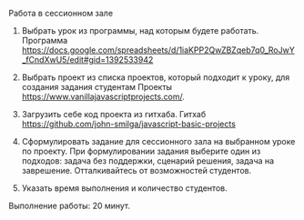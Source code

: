 Работа в сессионном зале

1. Выбрать урок из программы, над которым будете работать. 
Программа https://docs.google.com/spreadsheets/d/1iaKPP2QwZBZqeb7q0_RoJwY_fCndXwU5/edit#gid=1392533942

2. Выбрать проект из списка проектов, который подходит к уроку, для создания задания студентам 
Проекты https://www.vanillajavascriptprojects.com/.

3. Загрузить себе код проекта из гитхаба.
Гитхаб https://github.com/john-smilga/javascript-basic-projects

4. Сформулировать задание для сессионного зала на выбранном уроке по проекту. При формулировании задания выберите один из подходов: задача без поддержки, сценарий решения, задача на заврешение. Отталкивайтесь от возможностей студентов.

6. Указать время выполнения и количество студентов.


Выполнение работы: 20 минут.

